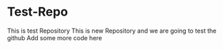# Test-Repo
This is test Repository
This is new Repository and we are going to test the github
Add some more code here
